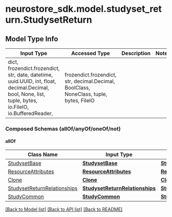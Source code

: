 # neurostore_sdk.model.studyset_return.StudysetReturn

## Model Type Info
Input Type | Accessed Type | Description | Notes
------------ | ------------- | ------------- | -------------
dict, frozendict.frozendict, str, date, datetime, uuid.UUID, int, float, decimal.Decimal, bool, None, list, tuple, bytes, io.FileIO, io.BufferedReader,  | frozendict.frozendict, str, decimal.Decimal, BoolClass, NoneClass, tuple, bytes, FileIO |  | 

### Composed Schemas (allOf/anyOf/oneOf/not)
#### allOf
Class Name | Input Type | Accessed Type | Description | Notes
------------- | ------------- | ------------- | ------------- | -------------
[StudysetBase](StudysetBase.md) | [**StudysetBase**](StudysetBase.md) | [**StudysetBase**](StudysetBase.md) |  | 
[ResourceAttributes](ResourceAttributes.md) | [**ResourceAttributes**](ResourceAttributes.md) | [**ResourceAttributes**](ResourceAttributes.md) |  | 
[Clone](Clone.md) | [**Clone**](Clone.md) | [**Clone**](Clone.md) |  | 
[StudysetReturnRelationships](StudysetReturnRelationships.md) | [**StudysetReturnRelationships**](StudysetReturnRelationships.md) | [**StudysetReturnRelationships**](StudysetReturnRelationships.md) |  | 
[StudyCommon](StudyCommon.md) | [**StudyCommon**](StudyCommon.md) | [**StudyCommon**](StudyCommon.md) |  | 

[[Back to Model list]](../../README.md#documentation-for-models) [[Back to API list]](../../README.md#documentation-for-api-endpoints) [[Back to README]](../../README.md)


